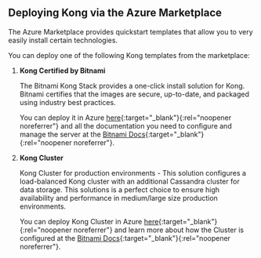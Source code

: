 ## Deploying Kong via the Azure Marketplace
The Azure Marketplace provides quickstart templates that allow you to very easily install certain technologies.

You can deploy one of the following Kong templates from the marketplace:

1. **Kong Certified by Bitnami**

    The Bitnami Kong Stack provides a one-click install solution for Kong. Bitnami certifies that the images are secure, up-to-date, and packaged using industry best practices.

    You can deploy it in Azure [here](https://azuremarketplace.microsoft.com/en-us/marketplace/apps/bitnami.kong){:target="_blank"}{:rel="noopener noreferrer"} and all the documentation you need to configure and manage the server at the [Bitnami Docs](https://docs.bitnami.com/azure/apps/kong/){:target="_blank"}{:rel="noopener noreferrer"}.

1. **Kong Cluster**

    Kong Cluster for production environments - This solution configures a load-balanced Kong cluster with an additional Cassandra cluster for data storage. This solutions is a perfect choice to ensure high availability and performance in medium/large size production environments.

    You can deploy Kong Cluster in Azure [here](https://azuremarketplace.microsoft.com/en-us/marketplace/apps/bitnami.kong-cluster){:target="_blank"}{:rel="noopener noreferrer"} and learn more about how the Cluster is configured at the [Bitnami Docs](https://docs.bitnami.com/azure-templates/apps/kong/get-started/understand-cluster-config/){:target="_blank"}{:rel="noopener noreferrer"}.
